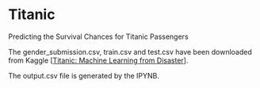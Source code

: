 # Titanic
 Predicting the Survival Chances for Titanic Passengers

 The gender_submission.csv, train.csv and test.csv have been downloaded from Kaggle [[Titanic: Machine Learning from Disaster](https://www.kaggle.com/c/3136/download-all)].

 The output.csv file is generated by the IPYNB.

